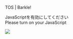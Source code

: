 TOS | Barkle!

JavaScriptを有効にしてください  
Please turn on your JavaScript

![](/static-assets/splash.png?1729040240197)
